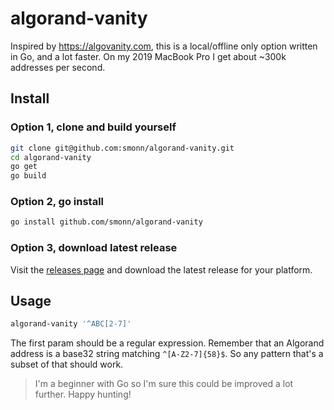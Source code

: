 # algorand-vanity

Inspired by https://algovanity.com, this is a local/offline only option written in Go, and a lot faster. On my 2019 MacBook Pro I get about ~300k addresses per second.

## Install

### Option 1, clone and build yourself

```bash
git clone git@github.com:smonn/algorand-vanity.git
cd algorand-vanity
go get
go build
```

### Option 2, go install

```bash
go install github.com/smonn/algorand-vanity
```

### Option 3, download latest release

Visit the [releases page](https://github.com/smonn/algorand-vanity/releases) and download the latest release for your platform.

## Usage

```bash
algorand-vanity '^ABC[2-7]'
```

The first param should be a regular expression. Remember that an Algorand address is a base32 string matching `^[A-Z2-7]{58}$`. So any pattern that's a subset of that should work.

> I'm a beginner with Go so I'm sure this could be improved a lot further. Happy hunting!
